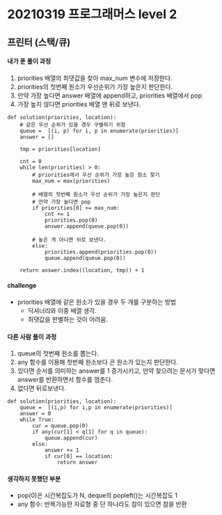 # 20210319 프로그래머스 level 2

## 프린터 (스택/큐)

#### 내가 푼 풀이 과정
1. priorities 배열의 최댓값을 찾아 max_num 변수에 저장한다.
2. priorities의 첫번째 원소가 우선순위가 가장 높은지 판단한다.
3. 만약 가장 높다면 answer 배열에 append하고, priorities 배열에서 pop
4. 가장 높지 않다면 priorities 배열 맨 뒤로 보낸다.

```
def solution(priorities, location):
    # 같은 우선 순위가 있을 경우 구별하기 위함
    queue =  [(i, p) for i, p in enumerate(priorities)]
    answer = []
    
    tmp = priorities[location]

    cnt = 0
    while len(priorities) > 0:
        # priorities에서 우선 순위가 가장 높은 원소 찾기
        max_num = max(priorities)
        
        # 배열의 첫번째 원소가 우선 순위가 가장 높은지 판단
        # 만약 가장 높다면 pop
        if priorities[0] >= max_num:
            cnt += 1
            priorities.pop(0)
            answer.append(queue.pop(0))
        
        # 높은 게 아니면 뒤로 보낸다.
        else:
            priorities.append(priorities.pop(0))
            queue.append(queue.pop(0))
            
    return answer.index((location, tmp)) + 1
```

#### challenge
- priorities 배열에 같은 원소가 있을 경우 두 개를 구분하는 방법
  * 딕셔너리와 이중 배열 생각.
  * 최댓값을 판별하는 것이 어려움.

#### 다른 사람 풀이 과정
1. queue의 첫번째 원소를 뽑는다.
2. any 함수를 이용해 첫번째 원소보다 큰 원소가 있는지 판단한다.
3. 있다면 순서를 의미하는 answer를 1 증가시키고, 만약 찾으려는 문서가 맞다면 answer를 반환하면서 함수를 멈춘다.
4. 없다면 뒤로보낸다.

```
def solution(priorities, location):
    queue =  [(i,p) for i,p in enumerate(priorities)]
    answer = 0
    while True:
        cur = queue.pop(0)
        if any(cur[1] < q[1] for q in queue):
            queue.append(cur)
        else:
            answer += 1
            if cur[0] == location:
                return answer
```
#### 생각하지 못했던 부분
- pop(0)은 시간복잡도가 N, deque의 popleft()는 시간복잡도 1
- any 함수: 반복가능한 자료형 중 단 하나라도 참이 있으면 참을 반환

